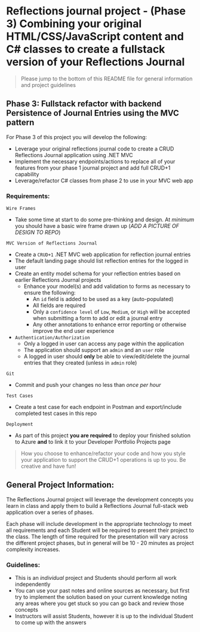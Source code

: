 # Reflections journal project - (Phase 3) Combining your original HTML/CSS/JavaScript content and C# classes to create a fullstack version of your Reflections Journal
> Please jump to the bottom of this README file for general information and project guidelines

## Phase 3: Fullstack refactor with backend Persistence of Journal Entries using the MVC pattern
For Phase 3 of this project you will develop the following:
- Leverage your original reflections journal code to create a CRUD Reflections Journal application using .NET MVC
- Implement the necessary endpoints/actions to replace all of your features from your phase 1 journal project and add full CRUD+1 capability
- Leverage/refactor C# classes from phase 2 to use in your MVC web app 

### Requirements:
`Wire Frames`
   - Take some time at start to do some pre-thinking and design. At *minimum* you should have a basic wire frame drawn up (*ADD A PICTURE OF DESIGN TO REPO*)

`MVC Version of Reflections Journal`
  - Create a `CRUD+1` .NET MVC web application for reflection journal entries
  - The default landing page should list reflection entries for the logged in user
  - Create an entity model schema for your reflection entries based on earlier Reflections Journal projects 
    - Enhance your model(s) and add validation to forms as necessary to ensure the following:
      - An `id` field is added to be used as a key (auto-populated)
      - All fields are required
      - Only a `confidence level` of `Low`, `Medium`, or `High` will be accepted when submitting a form to add or edit a journal entry
      - Any other annotations to enhance error reporting or otherwise improve the end user experience
- `Authentication/Authorization`
  - Only a logged in user can access any page within the application
  - The application should support an `admin` and an `user` role
  - A logged in user should **only** be able to view/edit/delete the journal entries that they created (unless in `admin` role)
  
`Git`
  - Commit and push your changes no less than *once per hour*

`Test Cases`
  - Create a test case for each endpoint in Postman and export/include completed test cases in this repo

`Deployment`
  - As part of this project **you are required** to deploy your finished solution to Azure **and** to link it to your Developer Portfolio Projects page
  
> How you choose to enhance/refactor your code and how you style your application to support the CRUD+1 operations is up to you. Be creative and have fun!
  
## General Project Information:
The Reflections Journal project will leverage the development concepts you learn in class and apply them to build a Reflections Journal full-stack web application over a series of phases.

Each phase will include development in the appropriate technology to meet all requirements and each Student will be required to present their project to the class. The length of time required for the presentation will vary across the different project phases, but in general will be 10 - 20 minutes as project complexity increases.

### Guidelines:
- This is an *individual* project and Students should perform all work independently
- You can use your past notes and online sources as necessary, but first try to implement the solution based on your current knowledge noting any areas where you get stuck so you can go back and review those concepts
- Instructors will assist Students, however it is up to the individual Student to come up with the answers
